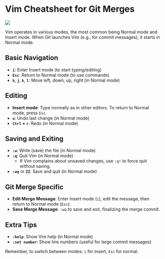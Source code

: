 # Vim Cheatsheet for Git Merges

![](https://hortfrancis.github.io/vim-cheatsheet/Screenshot%202024-01-25%20at%2018.32.00.png)

Vim operates in various modes, the most common being Normal mode and Insert mode. When Git launches Vim (e.g., for commit messages), it starts in Normal mode.

## Basic Navigation

- **`i`**: Enter Insert mode (to start typing/editing)
- **`Esc`**: Return to Normal mode (to use commands)
- **`h`**, **`j`**, **`k`**, **`l`**: Move left, down, up, right (in Normal mode)

## Editing

- **Insert mode**: Type normally as in other editors. To return to Normal mode, press `Esc`.
- **`u`**: Undo last change (in Normal mode)
- **`Ctrl` + `r`**: Redo (in Normal mode)

## Saving and Exiting

- **`:w`**: Write (save) the file (in Normal mode)
- **`:q`**: Quit Vim (in Normal mode)
  - If Vim complains about unsaved changes, use `:q!` to force quit without saving.
- **`:wq`** or **`ZZ`**: Save and quit (in Normal mode)

## Git Merge Specific

- **Edit Merge Message**: Enter Insert mode (`i`), edit the message, then return to Normal mode (`Esc`).
- **Save Merge Message**: `:wq` to save and exit, finalizing the merge commit.

## Extra Tips

- **`:help`**: Show Vim help (in Normal mode)
- **`:set number`**: Show line numbers (useful for large commit messages)

Remember, to switch between modes: `i` for insert, `Esc` for normal.
